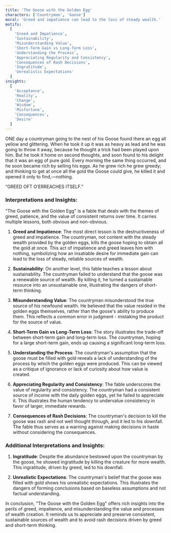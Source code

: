 ```yaml
---
title: 'The Goose with the Golden Egg'
characters: ['Countryman', 'Goose']
moral: 'Greed and impatience can lead to the loss of steady wealth.'
motifs:
  [
    'Greed and Impatience',
    'Sustainability',
    'Misunderstanding Value',
    'Short-Term Gain vs Long-Term Loss',
    'Understanding the Process',
    'Appreciating Regularity and Consistency',
    'Consequences of Rash Decisions',
    'Ingratitude',
    'Unrealistic Expectations'
  ]
insights:
  [
    'Acceptance',
    'Reality',
    'Change',
    'Wisdom',
    'Misfortune',
    'Consequences',
    'Desire'
  ]
---
```


ONE day a countryman going to the nest of his Goose found there an egg all yellow and glittering. When he took it up it was as heavy as lead and he was going to throw it away, because he thought a trick had been played upon him. But he took it home on second thoughts, and soon found to his delight that it was an egg of pure gold. Every morning the same thing occurred, and he soon became rich by selling his eggs. As he grew rich he grew greedy; and thinking to get at once all the gold the Goose could give, he killed it and opened it only to find,—nothing.

“GREED OFT O’ERREACHES ITSELF.”

### Interpretations and Insights:

"The Goose with the Golden Egg" is a fable that deals with the themes of greed, patience, and the value of consistent returns over time. It carries multiple lessons, both obvious and non-obvious.

1. **Greed and Impatience**: The most direct lesson is the destructiveness of greed and impatience. The countryman, not content with the steady wealth provided by the golden eggs, kills the goose hoping to obtain all the gold at once. This act of impatience and greed leaves him with nothing, symbolizing how an insatiable desire for immediate gain can lead to the loss of steady, reliable sources of wealth.

2. **Sustainability**: On another level, this fable teaches a lesson about sustainability. The countryman failed to understand that the goose was a renewable source of wealth. By killing it, he turned a sustainable resource into an unsustainable one, illustrating the dangers of short-term thinking.

3. **Misunderstanding Value**: The countryman misunderstood the true source of his newfound wealth. He believed that the value resided in the golden eggs themselves, rather than the goose's ability to produce them. This reflects a common error in judgment - mistaking the product for the source of value.

4. **Short-Term Gain vs Long-Term Loss**: The story illustrates the trade-off between short-term gain and long-term loss. The countryman, hoping for a large short-term gain, ends up causing a significant long-term loss.

5. **Understanding the Process**: The countryman's assumption that the goose must be filled with gold reveals a lack of understanding of the process by which the golden eggs were produced. This can be viewed as a critique of ignorance or lack of curiosity about how value is created.

6. **Appreciating Regularity and Consistency**: The fable underscores the value of regularity and consistency. The countryman had a consistent source of income with the daily golden eggs, yet he failed to appreciate it. This illustrates the human tendency to undervalue consistency in favor of larger, immediate rewards.

7. **Consequences of Rash Decisions**: The countryman's decision to kill the goose was rash and not well thought through, and it led to his downfall. The fable thus serves as a warning against making decisions in haste without considering the consequences.

### Additional Interpretations and Insights:

1. **Ingratitude**: Despite the abundance bestowed upon the countryman by the goose, he showed ingratitude by killing the creature for more wealth. This ingratitude, driven by greed, led to his downfall.

2. **Unrealistic Expectations**: The countryman's belief that the goose was filled with gold shows his unrealistic expectations. This illustrates the dangers of forming conclusions based on baseless assumptions and not factual understanding.

In conclusion, "The Goose with the Golden Egg" offers rich insights into the perils of greed, impatience, and misunderstanding the value and processes of wealth creation. It reminds us to appreciate and preserve consistent, sustainable sources of wealth and to avoid rash decisions driven by greed and short-term thinking.
